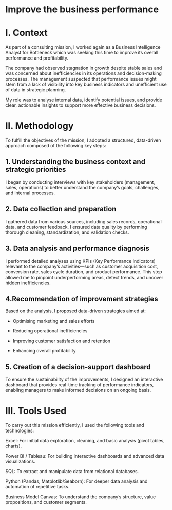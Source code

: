 # Improve the business performance
# I. Context
As part of a consulting mission, I worked again as a Business Intelligence Analyst for Bottleneck which was seeking this time to improve its overall performance and profitability.

The company had observed stagnation in growth despite stable sales and was concerned about inefficiencies in its operations and decision-making processes. The management suspected that performance issues might stem from a lack of visibility into key business indicators and unefficient use of data in strategic planning.

My role was to analyse internal data, identify potential issues, and provide clear, actionable insights to support more effective business decisions.

# II. Methodology
To fulfill the objectives of the mission, I adopted a structured, data-driven approach composed of the following key steps:

## 1. Understanding the business context and strategic priorities
I began by conducting interviews with key stakeholders (management, sales, operations) to better understand the company’s goals, challenges, and internal processes.

## 2. Data collection and preparation
I gathered data from various sources, including sales records, operational data, and customer feedback. I ensured data quality by performing thorough cleaning, standardization, and validation checks.

## 3. Data analysis and performance diagnosis
I performed detailed analyses using KPIs (Key Performance Indicators) relevant to the company’s activities—such as customer acquisition cost, conversion rate, sales cycle duration, and product performance. This step allowed me to pinpoint underperforming areas, detect trends, and uncover hidden inefficiencies.

## 4.Recommendation of improvement strategies
Based on the analysis, I proposed data-driven strategies aimed at:

- Optimising marketing and sales efforts

- Reducing operational inefficiencies

- Improving customer satisfaction and retention

- Enhancing overall profitability

## 5. Creation of a decision-support dashboard
To ensure the sustainability of the improvements, I designed an interactive dashboard that provides real-time tracking of performance indicators, enabling managers to make informed decisions on an ongoing basis.

# III. Tools Used
To carry out this mission efficiently, I used the following tools and technologies:

Excel: For initial data exploration, cleaning, and basic analysis (pivot tables, charts).

Power BI / Tableau: For building interactive dashboards and advanced data visualizations.

SQL: To extract and manipulate data from relational databases.

Python (Pandas, Matplotlib/Seaborn): For deeper data analysis and automation of repetitive tasks.

Business Model Canvas: To understand the company’s structure, value propositions, and customer segments.
